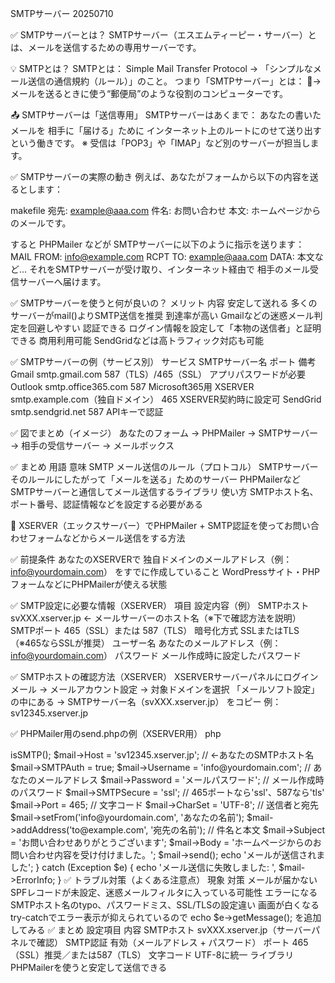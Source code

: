 SMTPサーバー 20250710

✅ SMTPサーバーとは？
SMTPサーバー（エスエムティーピー・サーバー）とは、メールを送信するための専用サーバーです。

💡 SMTPとは？
SMTPとは：
Simple Mail Transfer Protocol
→ 「シンプルなメール送信の通信規約（ルール）」のこと。
つまり「SMTPサーバー」とは：
🔽→ メールを送るときに使う“郵便局”のような役割のコンピューターです。

📤 SMTPサーバーは「送信専用」
SMTPサーバーはあくまで：
あなたの書いたメールを
相手に「届ける」ために
インターネット上のルートにのせて送り出す
という働きです。
※ 受信は「POP3」や「IMAP」など別のサーバーが担当します。

✅ SMTPサーバーの実際の動き
例えば、あなたがフォームから以下の内容を送るとします：

makefile
宛先: example@aaa.com
件名: お問い合わせ
本文: ホームページからのメールです。

すると PHPMailer などが SMTPサーバーに以下のように指示を送ります：
MAIL FROM: info@example.com
RCPT TO: example@aaa.com
DATA: 本文など...
それをSMTPサーバーが受け取り、インターネット経由で 相手のメール受信サーバーへ届けます。

✅ SMTPサーバーを使うと何が良いの？
メリット	        内容
安定して送れる	多くのサーバーがmail()よりSMTP送信を推奨
到達率が高い	Gmailなどの迷惑メール判定を回避しやすい
認証できる	    ログイン情報を設定して「本物の送信者」と証明できる
商用利用可能	SendGridなどは高トラフィック対応も可能

✅ SMTPサーバーの例（サービス別）
サービス	    SMTPサーバー名	                        ポート	                備考
Gmail	    smtp.gmail.com	                   587（TLS）/465（SSL）	アプリパスワードが必要
Outlook	    smtp.office365.com	               587	                    Microsoft365用
XSERVER	    smtp.example.com（独自ドメイン）	465	                     XSERVER契約時に設定可
SendGrid	smtp.sendgrid.net	               587	                    APIキーで認証   

✅ 図でまとめ（イメージ）
あなたのフォーム → PHPMailer → SMTPサーバー → 相手の受信サーバー → メールボックス

✅ まとめ
用語	                意味
SMTP	        メール送信のルール（プロトコル）
SMTPサーバー	そのルールにしたがって「メールを送る」ためのサーバー
PHPMailerなど	SMTPサーバーと通信してメール送信するライブラリ
使い方	        SMTPホスト名、ポート番号、認証情報などを設定する必要がある


🔴 XSERVER（エックスサーバー）でPHPMailer + SMTP認証を使ってお問い合わせフォームなどからメール送信をする方法

✅ 前提条件
あなたのXSERVERで 独自ドメインのメールアドレス（例：info@yourdomain.com） をすでに作成していること
WordPressサイト・PHPフォームなどにPHPMailerが使える状態

✅ SMTP設定に必要な情報（XSERVER）
項目	    設定内容（例）
SMTPホスト	svXXX.xserver.jp ← メールサーバーのホスト名（※下で確認方法を説明）
SMTPポート	465（SSL）または 587（TLS）
暗号化方式	SSLまたはTLS（※465ならSSLが推奨）
ユーザー名	あなたのメールアドレス（例：info@yourdomain.com）
パスワード	メール作成時に設定したパスワード

✅ SMTPホストの確認方法（XSERVER）
XSERVERサーバーパネルにログイン
メール → メールアカウント設定 → 対象ドメインを選択
「メールソフト設定」の中にある
→ SMTPサーバー名（svXXX.xserver.jp） をコピー
例：sv12345.xserver.jp

✅ PHPMailer用のsend.phpの例（XSERVER用）
php

<?php
use PHPMailer\PHPMailer\PHPMailer;
use PHPMailer\PHPMailer\Exception;

require 'vendor/autoload.php'; // ComposerでPHPMailerを入れている前提

$mail = new PHPMailer(true);

try {
    // SMTP設定
    $mail->isSMTP();
    $mail->Host       = 'sv12345.xserver.jp'; // ←あなたのSMTPホスト名
    $mail->SMTPAuth   = true;
    $mail->Username   = 'info@yourdomain.com'; // あなたのメールアドレス
    $mail->Password   = 'メールパスワード';      // メール作成時のパスワード
    $mail->SMTPSecure = 'ssl'; // 465ポートなら'ssl'、587なら'tls'
    $mail->Port       = 465;

    // 文字コード
    $mail->CharSet = 'UTF-8';

    // 送信者と宛先
    $mail->setFrom('info@yourdomain.com', 'あなたの名前');
    $mail->addAddress('to@example.com', '宛先の名前');

    // 件名と本文
    $mail->Subject = 'お問い合わせありがとうございます';
    $mail->Body    = 'ホームページからのお問い合わせ内容を受け付けました。';

    $mail->send();
    echo 'メールが送信されました';
} catch (Exception $e) {
    echo 'メール送信に失敗しました: ', $mail->ErrorInfo;
}
✅ トラブル対策（よくある注意点）
現象	                対策
メールが届かない	SPFレコードが未設定、迷惑メールフィルタに入っている可能性
エラーになる	    SMTPホスト名のtypo、パスワードミス、SSL/TLSの設定違い
画面が白くなる	    try-catchでエラー表示が抑えられているので echo $e->getMessage(); を追加してみる

✅ まとめ
設定項目	内容
SMTPホスト	svXXX.xserver.jp（サーバーパネルで確認）
SMTP認証	有効（メールアドレス + パスワード）
ポート	    465（SSL）推奨／または587（TLS）
文字コード	UTF-8に統一
ライブラリ	PHPMailerを使うと安定して送信できる